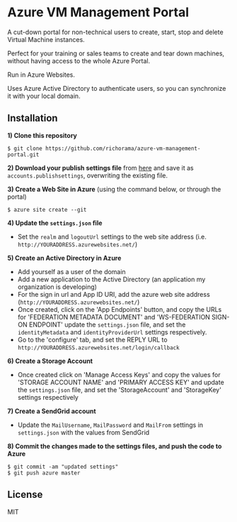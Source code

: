 # Azure VM Management Portal

A cut-down portal for non-technical users to create, start, stop and delete Virtual Machine instances.

Perfect for your training or sales teams to create and tear down machines, without having access to the whole Azure Portal.

Run in Azure Websites.

Uses Azure Active Directory to authenticate users, so you can synchronize it with your local domain.

## Installation

__1) Clone this repository__

```
$ git clone https://github.com/richorama/azure-vm-management-portal.git

```

__2) Download your publish settings file__ from [here](http://go.microsoft.com/fwlink/?LinkId=254432) and save it as `accounts.publishsettings`, overwriting the existing file.

__3) Create a Web Site in Azure__ (using the command below, or through the portal)

```
$ azure site create --git
```

__4) Update the `settings.json` file__ 

* Set the `realm` and `logoutUrl` settings to the web site address (i.e. `http://YOURADDRESS.azurewebsites.net/`)

__5) Create an Active Directory in Azure__

* Add yourself as a user of the domain
* Add a new application to the Active Directory (an application my organization is developing)
* For the sign in url and App ID URI, add the azure web site address (`http://YOURADDRESS.azurewebsites.net/`)
* Once created, click on the 'App Endpoints' button, and copy the URLs for 'FEDERATION METADATA DOCUMENT' and 'WS-FEDERATION SIGN-ON ENDPOINT' update the `settings.json` file, and set the `identityMetadata` and `identityProviderUrl` settings respectively.
* Go to the 'configure' tab, and set the REPLY URL to `http://YOURADDRESS.azurewebsites.net/login/callback`

__6) Create a Storage Account__

* Once created click on 'Manage Access Keys' and copy the values for 'STORAGE ACCOUNT NAME' and 'PRIMARY ACCESS KEY' and update the `settings.json` file, and set the 'StorageAccount' and 'StorageKey' settings respectively

__7) Create a SendGrid account__

* Update the `MailUsername`, `MailPassword` and `MailFrom` settings in `settings.json` with the values from SendGrid

__8) Commit the changes made to the settings files, and push the code to Azure__

```
$ git commit -am "updated settings"
$ git push azure master
```

## License

MIT